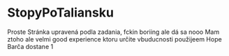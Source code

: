 # StopyPoTaliansku
Proste Stránka upravená podla zadania, fckin boriing ale dá sa nooo
Mam ztoho ale velmi good experience ktoru určite vbuducnosti použijeem
Hope Barča dostane 1
